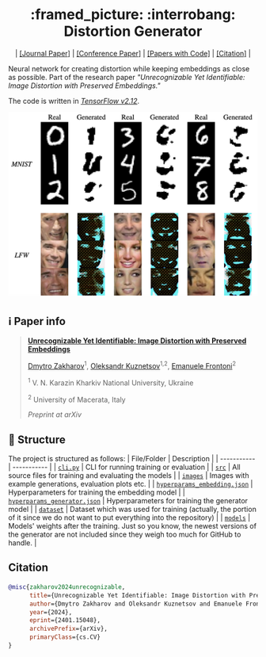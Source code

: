 <h1 align="center"> :framed_picture: :interrobang: Distortion Generator </h1>

<p align="center">
  | <a href="https://arxiv.org/abs/2401.15048">[Journal Paper]</a> | <a href="https://arxiv.org/abs/2402.02540">[Conference Paper]</a> | <a href="https://paperswithcode.com/paper/unrecognizable-yet-identifiable-image">[Papers with Code]</a> | <a href="#citation">[Citation]</a>  |

Neural network for creating distortion while keeping embeddings as close as possible. Part of the research paper _"Unrecognizable Yet Identifiable: Image Distortion with Preserved Embeddings."_

The code is written in [_TensorFlow v2.12_](https://www.tensorflow.org/).

![Example Generations](images/meta/example_generations.png)

## ℹ️ Paper info

> [**Unrecognizable Yet Identifiable: Image Distortion with Preserved Embeddings**](https://arxiv.org/abs/2401.15048)
> 
> [Dmytro Zakharov](https://scholar.google.com/citations?user=WL-8aoAAAAAJ&hl=en)<sup>1</sup>, [Oleksandr Kuznetsov](https://scholar.google.com/citations?user=DUI-bncAAAAJ&hl=en)<sup>1,2</sup>, [Emanuele Frontoni](https://scholar.google.com/citations?user=Vgi8nAcAAAAJ&hl=en)<sup>2</sup>
> 
> <sup>1</sup> V. N. Karazin Kharkiv National University, Ukraine
> 
> <sup>2</sup> University of Macerata, Italy
> 
> _Preprint at arXiv_
</p>

## :file_folder: Structure

The project is structured as follows:
| File/Folder | Description |
| ----------- | ----------- |
| [`cli.py`](cli.py) | CLI for running training or evaluation |
| [`src`](src) | All source files for training and evaluating the models | 
| [`images`](images) | Images with example generations, evaluation plots etc. | 
| [`hyperparams_embedding.json`](hyperparams_embedding.json) | Hyperparameters for training the embedding model |
| [`hyperparams_generator.json`](hyperparams_generator.json) | Hyperparameters for training the generator model | 
| [`dataset`](dataset) | Dataset which was used for training (actually, the portion of it since we do not want to put everything into the repository) |
| [`models`](models) | Models' weights after the training. Just so you know, the newest versions of the generator are not included since they weigh too much for GitHub to handle. |

<a name="citation"></a>

## Citation
```bib
@misc{zakharov2024unrecognizable,
      title={Unrecognizable Yet Identifiable: Image Distortion with Preserved Embeddings}, 
      author={Dmytro Zakharov and Oleksandr Kuznetsov and Emanuele Frontoni},
      year={2024},
      eprint={2401.15048},
      archivePrefix={arXiv},
      primaryClass={cs.CV}
}
```
